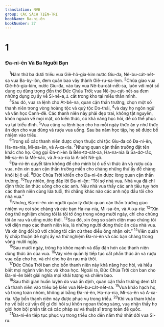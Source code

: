 ```yaml
---
translation: NVB
group: CÁC SÁCH TIÊN-TRI
bookName: Đa-ni-ên 
bookNumber: 27
---
```


<div class="title"><h1>1</h1><h3>Đa-ni-ên Và Ba Người Bạn </h3></div>
<span class="verse da_1_1"> <sup>1</sup>Năm thứ ba dưới triều vua Giê-hô-gia-kim nước Giu-đa, Nê-bu-cát-nết-sa vua Ba-by-lôn, đem quân bao vây thành Giê-ru-sa-lem. </span>
<span class="verse da_1_2"><sup>2</sup>Chúa giao vua Giê-hô-gia-kim, nước Giu-đa, vào tay vua Nê-bu-cát-nết-sa, luôn với một số dụng cụ dùng trong đền thờ Đức Chúa Trời; vua Nê-bu-cát-nết-sa đem những dụng cụ ấy về Si-nê-a,<a data-toggle="tooltip" data-placement="bottom" title="Nước Ba-by-lôn cũng gọi là Si-nê-sa vào thời ấy">⚓</a> cất trong kho tại miếu thần mình. <br/></span>
<span class="verse da_1_3"> <sup>3</sup>Sau đó, vua ra lệnh cho Át-bê-na, quan cận thần trưởng, chọn một số thanh niên trong vòng hoàng tộc và quý tộc Do-thái, </span>
<span class="verse da_1_4"><sup>4</sup>và dạy họ ngôn ngữ và văn học Canh-đê. Các thanh niên này phải đẹp trai, không tật nguyền, khôn ngoan về mọi mặt, có kiến thức, có khả năng học hỏi, để có thể phục vụ tại triều đình. </span>
<span class="verse da_1_5"><sup>5</sup>Vua cũng ra lệnh ban cho họ mỗi ngày thức ăn y như thức ăn dọn cho vua dùng và rượu vua uống. Sau ba năm học tập, họ sẽ được bổ nhiệm vào triều. <br/></span>
<span class="verse da_1_6"> <sup>6</sup>Trong số các thanh niên được chọn thuộc chi tộc Giu-đa có Đa-ni-ên, Ha-na-nia, Mi-sa-ên, và A-xa-ria. </span>
<span class="verse da_1_7"><sup>7</sup>Nhưng quan cận thần trưởng đặt tên khác cho họ. Ông gọi Đa-ni-ên là Bên-tơ-sát-xa, Ha-na-nia là Sa-đơ-rắc, Mi-sa-ên là Mê-sác, và A-xa-ria là A-bết Nê-gô. <br/></span>
<span class="verse da_1_8"> <sup>8</sup>Đa-ni-ên quyết tâm không để cho mình bị ô uế vì thức ăn và rượu của vua, nên xin quan cận thần trưởng miễn cho chàng những thứ ấy để chàng khỏi bị ô uế. </span>
<span class="verse da_1_9"><sup>9</sup>Đức Chúa Trời khiến cho Đa-ni-ên được lòng quan cận thần trưởng. </span>
<span class="verse da_1_10"><sup>10</sup>Tuy nhiên, ông đáp lời Đa-ni-ên: “Tôi sợ nhà vua. Nhà vua đã chỉ định thức ăn thức uống cho các anh. Nếu nhà vua thấy các anh tiều tụy hơn các thanh niên cùng lứa tuổi, thì chẳng khác nào các anh nộp đầu tôi cho nhà vua.” <br/></span>
<span class="verse da_1_11"> <sup>11</sup>Nhưng, Đa-ni-ên xin người quản lý được quan cận thần trưởng giao nhiệm vụ coi sóc chàng và các bạn Ha-na-nia, Mi-sa-ên, và A-xa-ria: </span>
<span class="verse da_1_12"><sup>12</sup>“Xin ông thử nghiệm chúng tôi là tôi tớ ông trong vòng mười ngày, chỉ cho chúng tôi ăn rau và uống nước thôi. </span>
<span class="verse da_1_13"><sup>13</sup>Sau đó, xin ông so sánh diện mạo chúng tôi với diện mạo các thanh niên kia, là những người dùng thức ăn của nhà vua. Và xin ông đối xử với chúng tôi căn cứ theo điều ông nhận xét.” </span>
<span class="verse da_1_14"><sup>14</sup>Viên quản lý chấp thuận đề nghị ấy và thử nghiệm Đa-ni-ên và các bạn chàng trong vòng mười ngày. <br/></span>
<span class="verse da_1_15"> <sup>15</sup>Sau mười ngày, trông họ khỏe mạnh và đầy đặn hơn các thanh niên dùng thức ăn của vua. </span>
<span class="verse da_1_16"><sup>16</sup>Vậy viên quản lý tiếp tục cất phần thức ăn và rượu vua cấp cho họ, và chỉ cho họ ăn rau mà thôi. <br/></span>
<span class="verse da_1_17"> <sup>17</sup>Đức Chúa Trời ban cho bốn thanh niên này khả năng học hỏi, và hiểu biết mọi ngành văn học và khoa học. Ngoài ra, Đức Chúa Trời còn ban cho Đa-ni-ên biết giải nghĩa mọi khải tượng và chiêm bao. <br/></span>
<span class="verse da_1_18"> <sup>18</sup>Sau thời gian huấn luyện do vua ấn định, quan cận thần trưởng đem tất cả thanh niên vào triều bệ kiến vua Nê-bu-cát-nết-sa. </span>
<span class="verse da_1_19"><sup>19</sup>Vua khảo hạch họ, và trong toàn nhóm, không ai bằng Đa-ni-ên, Ha-na-nia, Mi-sa-ên và A-xa-ria. Vậy bốn thanh niên này được phục vụ trong triều. </span>
<span class="verse da_1_20"><sup>20</sup>Khi vua tham khảo họ về bất cứ vấn đề gì đòi hỏi sự khôn ngoan thông sáng, vua nhận thấy họ giỏi hơn bội phần tất cả các pháp sư và thuật sĩ trong toàn đế quốc. <br/></span>
<span class="verse da_1_21"> <sup>21</sup>Đa-ni-ên tiếp tục phục vụ trong triều cho đến năm thứ nhất đời vua Si-ru. <br/></span>
